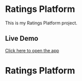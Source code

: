 # Ratings Platform  

This is my Ratings Platform project.  

## Live Demo  
[Click here to open the app](http://ec2-44-201-193-194.compute-1.amazonaws.com/signup)
# Ratings Platform 
